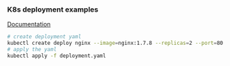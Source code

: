 ### K8s deployment examples
[Documentation](https://kubernetes.io/docs/concepts/workloads/controllers/deployment/)

```bash
# create deployment yaml
kubectl create deploy nginx --image=nginx:1.7.8 --replicas=2 --port=80 -o yaml > deployment.yaml
# apply the yaml
kubectl apply -f deployment.yaml
```
